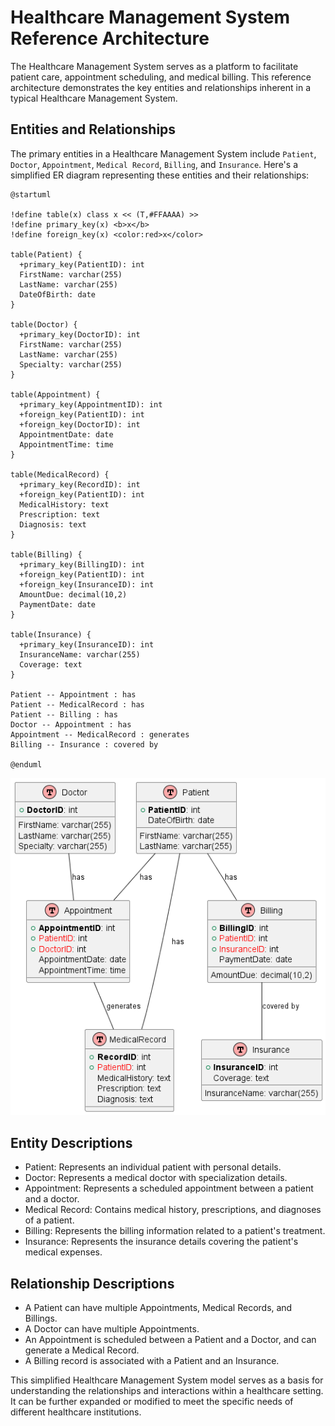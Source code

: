 # Healthcare Management System Reference Architecture

The Healthcare Management System serves as a platform to facilitate patient care, appointment scheduling, and medical billing. This reference architecture demonstrates the key entities and relationships inherent in a typical Healthcare Management System.

## Entities and Relationships

The primary entities in a Healthcare Management System include `Patient`, `Doctor`, `Appointment`, `Medical Record`, `Billing`, and `Insurance`. Here's a simplified ER diagram representing these entities and their relationships:

```plantuml
@startuml

!define table(x) class x << (T,#FFAAAA) >>
!define primary_key(x) <b>x</b>
!define foreign_key(x) <color:red>x</color>

table(Patient) {
  +primary_key(PatientID): int
  FirstName: varchar(255)
  LastName: varchar(255)
  DateOfBirth: date
}

table(Doctor) {
  +primary_key(DoctorID): int
  FirstName: varchar(255)
  LastName: varchar(255)
  Specialty: varchar(255)
}

table(Appointment) {
  +primary_key(AppointmentID): int
  +foreign_key(PatientID): int
  +foreign_key(DoctorID): int
  AppointmentDate: date
  AppointmentTime: time
}

table(MedicalRecord) {
  +primary_key(RecordID): int
  +foreign_key(PatientID): int
  MedicalHistory: text
  Prescription: text
  Diagnosis: text
}

table(Billing) {
  +primary_key(BillingID): int
  +foreign_key(PatientID): int
  +foreign_key(InsuranceID): int
  AmountDue: decimal(10,2)
  PaymentDate: date
}

table(Insurance) {
  +primary_key(InsuranceID): int
  InsuranceName: varchar(255)
  Coverage: text
}

Patient -- Appointment : has
Patient -- MedicalRecord : has
Patient -- Billing : has
Doctor -- Appointment : has
Appointment -- MedicalRecord : generates
Billing -- Insurance : covered by

@enduml
```
![Healthcare Management System](images/hms.png)

## Entity Descriptions
- Patient: Represents an individual patient with personal details.
- Doctor: Represents a medical doctor with specialization details.
- Appointment: Represents a scheduled appointment between a patient and a doctor.
- Medical Record: Contains medical history, prescriptions, and diagnoses of a patient.
- Billing: Represents the billing information related to a patient's treatment.
- Insurance: Represents the insurance details covering the patient's medical expenses.

## Relationship Descriptions
- A Patient can have multiple Appointments, Medical Records, and Billings.
- A Doctor can have multiple Appointments.
- An Appointment is scheduled between a Patient and a Doctor, and can generate a Medical Record.
- A Billing record is associated with a Patient and an Insurance.

This simplified Healthcare Management System model serves as a basis for understanding the relationships and interactions within a healthcare setting. It can be further expanded or modified to meet the specific needs of different healthcare institutions.
